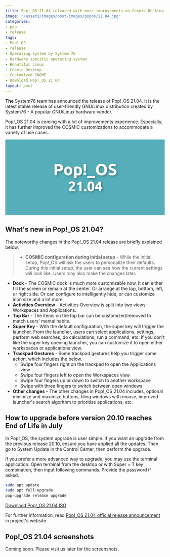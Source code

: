 ```yaml
---
title: Pop!_OS 21.04 released with more improvements on Cosmic Desktop
image: "/assets/images/post-images/popos/21.04.jpg"
categories:
- pop
- release
tags:
- Pop!_OS
- release
- Operating System by System 76
- Hardware specific operating system
- Beautiful Linux
- Cosmic Desktop
- Customized GNOME
- Download Pop!_OS 21.04
layout: post
---
```


**The** System76 team has announced the release of Pop!\_OS 21.04. It is the latest stable release of user-friendly GNU/Linux distribution created by System76 - A popular GNU/Linux hardware vendor.

Pop!\_OS 21.04 is coming with a lot of improvements experience. Especially, it has further improved the COSMIC customizations to accommodate a variety of use cases.

![Pop!\_OS 21.04 release](/assets/images/post-images/popos/21.04.jpg)

## What's new in Pop!\_OS 21.04?
The noteworthy changes in the Pop!\_OS 21.04 release are briefly explained below.
> - **COSMIC configuration during initial setup** - While the initial setup, Pop!\_OS will ask the users to personalize their defaults. During this initial setup, the user can see how the current settings will look like. Users may also make the changes later.
- **Dock** - The COSMIC dock is much more customizable now. It can either fill the screen or remain at the center. Or arrange at the top, bottom, left, or right side. Or can configure to intelligently hide, or can customize icon size and a lot more.
- **Activities Overview** -  Activities Overview is split into two views: Workspaces and Applications.
- **Top Bar** - The items on the top bar can be customized/removed to match users' mental habits.
- **Super Key** - With the default configuration, the super key will trigger the launcher. From the launcher, users can select applications, settings, perform web searches, do calculations, run a command, etc. If you don't like the super key opening launcher, you can customize it to open either workspaces or applications view.
- **Trackpad Gestures** - Some trackpad gestures help you trigger some action, which includes the below.
  - Swipe four fingers right on the trackpad to open the Applications view
  - Swipe four fingers left to open the Workspaces view
  - Swipe four fingers up or down to switch to another workspace
  - Swipe with three fingers to switch between open windows
- **Other changes** - The other changes in Pop!\_OS 21.04 includes, optional minimize and maximize buttons, tiling windows with mouse,  improved launcher's search algorithm to prioritize applications, etc.

## How to upgrade before version 20.10 reaches End of Life in July
In Pop!\_OS, the system upgrade is user simple. If you want an upgrade from the previous release 20.10, ensure you have applied all the updates. Then go to System Update in the Control Center, then perform the upgrade.

If you prefer a more advanced way to upgrade, you may use the terminal application. Open terminal from the desktop or with Super + T key combination, then input following commands. Provide the password if asked.
```sh
sudo apt update
sudo apt full-upgrade
pop-upgrade release upgrade
```

<a href="https://pop-iso.sfo2.cdn.digitaloceanspaces.com/21.04/amd64/intel/5/pop-os_21.04_amd64_intel_5.iso" class="download">Downlaod Pop!\_OS 21.04 ISO</a>

For further information, read [Pop!\_OS 21.04 official release announcement](https://blog.system76.com/post/655369428109869056/popos-2104-a-release-of-cosmic-proportions) in project's website.

## Pop!\_OS 21.04 screenshots
Coming soon. Please visit us later for the screenshots.
